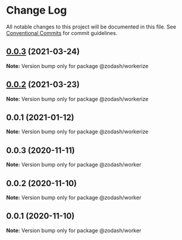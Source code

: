 # Change Log

All notable changes to this project will be documented in this file.
See [Conventional Commits](https://conventionalcommits.org) for commit guidelines.

## [0.0.3](https://github.com/zcorky/zodash/compare/@zodash/workerize@0.0.2...@zodash/workerize@0.0.3) (2021-03-24)

**Note:** Version bump only for package @zodash/workerize





## [0.0.2](https://github.com/zcorky/zodash/compare/@zodash/workerize@0.0.1...@zodash/workerize@0.0.2) (2021-03-23)

**Note:** Version bump only for package @zodash/workerize





## 0.0.1 (2021-01-12)

**Note:** Version bump only for package @zodash/workerize





## 0.0.3 (2020-11-11)

**Note:** Version bump only for package @zodash/worker





## 0.0.2 (2020-11-10)

**Note:** Version bump only for package @zodash/worker





## 0.0.1 (2020-11-10)

**Note:** Version bump only for package @zodash/worker
